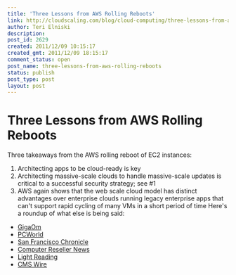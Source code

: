 ```yaml
---
title: 'Three Lessons from AWS Rolling Reboots'
link: http://cloudscaling.com/blog/cloud-computing/three-lessons-from-aws-rolling-reboots/
author: Teri Elniski
description: 
post_id: 2629
created: 2011/12/09 10:15:17
created_gmt: 2011/12/09 18:15:17
comment_status: open
post_name: three-lessons-from-aws-rolling-reboots
status: publish
post_type: post
layout: post
---
```


# Three Lessons from AWS Rolling Reboots

Three takeaways from the AWS rolling reboot of EC2 instances: 

  1. Architecting apps to be cloud-ready is key
  2. Architecting massive-scale clouds to handle massive-scale updates is critical to a successful security strategy; see #1
  3. AWS again shows that the web scale cloud model has distinct advantages over enterprise clouds running legacy enterprise apps that can't support rapid cycling of many VMs in a short period of time
Here's a roundup of what else is being said: 
  * [GigaOm](http://gigaom.com/cloud/amazon-reboot-causes-a-tempest-on-twitter/)
  * [PCWorld](http://www.pcworld.com/businesscenter/article/245786/amazon_reboot_routine_experts_say.html)
  * [San Francisco Chronicle](http://www.sfgate.com/cgi-bin/article.cgi?f=/g/a/2011/12/07/businessinsideramazon-cloud-users-a.DTL)
  * [Computer Reseller News](http://www.crn.com/news/cloud/232300111/widespread-amazon-ec2-cloud-instance-reboots-spark-questions-concerns.htm;jsessionid=UstCw+bKunWysHGxRy+9Qg**.ecappj01)
  * [Light Reading](http://www.lightreading.com/document.asp?doc_id=215405&f_src=lightreading_gnews)
  * [CMS Wire](http://www.cmswire.com/cms/information-management/amazon-updates-to-ec2-will-force-shudder-reboots-013772.php)
